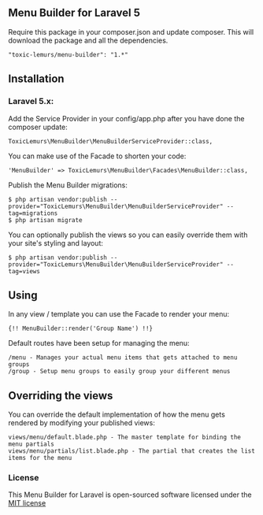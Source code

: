 ## Menu Builder for Laravel 5

Require this package in your composer.json and update composer. This will download the package and all the dependencies.

    "toxic-lemurs/menu-builder": "1.*"

## Installation

### Laravel 5.x:

Add the Service Provider in your config/app.php after you have done the composer update:

    ToxicLemurs\MenuBuilder\MenuBuilderServiceProvider::class,

You can make use of the Facade to shorten your code:

    'MenuBuilder' => ToxicLemurs\MenuBuilder\Facades\MenuBuilder::class,
    
Publish the Menu Builder migrations:

    $ php artisan vendor:publish --provider="ToxicLemurs\MenuBuilder\MenuBuilderServiceProvider" --tag=migrations
    $ php artisan migrate
    
You can optionally publish the views so you can easily override them with your site's styling and layout:

    $ php artisan vendor:publish --provider="ToxicLemurs\MenuBuilder\MenuBuilderServiceProvider" --tag=views

## Using

In any view / template you can use the Facade to render your menu:

    {!! MenuBuilder::render('Group Name') !!}

Default routes have been setup for managing the menu:

    /menu - Manages your actual menu items that gets attached to menu groups
    /group - Setup menu groups to easily group your different menus
    
## Overriding the views

You can override the default implementation of how the menu gets rendered by modifying your published views:

    views/menu/default.blade.php - The master template for binding the menu partials
    views/menu/partials/list.blade.php - The partial that creates the list items for the menu
    
### License

This Menu Builder for Laravel is open-sourced software licensed under the [MIT license](http://opensource.org/licenses/MIT)
